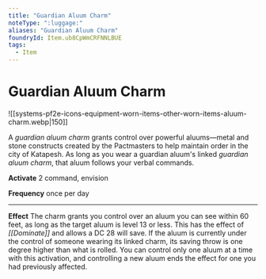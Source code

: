 ```yaml
---
title: "Guardian Aluum Charm"
noteType: ":luggage:"
aliases: "Guardian Aluum Charm"
foundryId: Item.ub8CpWmCRFNNLBUE
tags:
  - Item
---
```


# Guardian Aluum Charm
![[systems-pf2e-icons-equipment-worn-items-other-worn-items-aluum-charm.webp|150]]

A _guardian aluum charm_ grants control over powerful aluums—metal and stone constructs created by the Pactmasters to help maintain order in the city of Katapesh. As long as you wear a guardian aluum's linked _guardian aluum charm_, that aluum follows your verbal commands.

**Activate** 2 command, envision

**Frequency** once per day

* * *

**Effect** The charm grants you control over an aluum you can see within 60 feet, as long as the target aluum is level 13 or less. This has the effect of _[[Dominate]]_ and allows a DC 28 will save. If the aluum is currently under the control of someone wearing its linked charm, its saving throw is one degree higher than what is rolled. You can control only one aluum at a time with this activation, and controlling a new aluum ends the effect for one you had previously affected.
